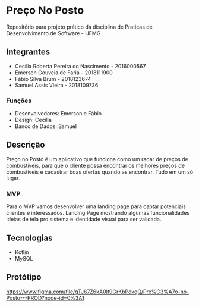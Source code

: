 # Preço No Posto
Repositório para projeto prático da disciplina de Praticas de Desenvolvimento de Software -  UFMG
## Integrantes
 - Cecília Roberta Pereira do Nascimento - 2016000567
 - Emerson Gouveia de Faria - 2018111900
 - Fábio Silva Brum - 2018123674
 - Samuel Assis Vieira - 2018109736
 ### Funções
  - Desenvolvedores: Emerson e Fábio
  - Design: Cecilia
  - Banco de Dados: Samuel
## Descrição
Preço no Posto é um aplicativo que funciona como um radar de preços de combustiveis, para que o cliente possa encontrar os melhores preços de combustiveis e cadastrar boas ofertas quando as encontrar. Tudo em um só lugar.
### MVP
Para o MVP vamos desenvolver uma landing page para captar potenciais clientes e interessados. Landing Page mostrando algumas funcionalidades ideias de tela pro sistema e identidade visual para ser validada.
## Tecnologias
 - Kotlin
 - MySQL
## Protótipo
https://www.figma.com/file/gTJ67Z6kA0It9GrKbPdkqQ/Pre%C3%A7o-no-Posto---PROD?node-id=0%3A1

